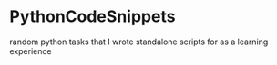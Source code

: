 # PythonCodeSnippets
random python tasks that I wrote standalone scripts for as a learning experience
